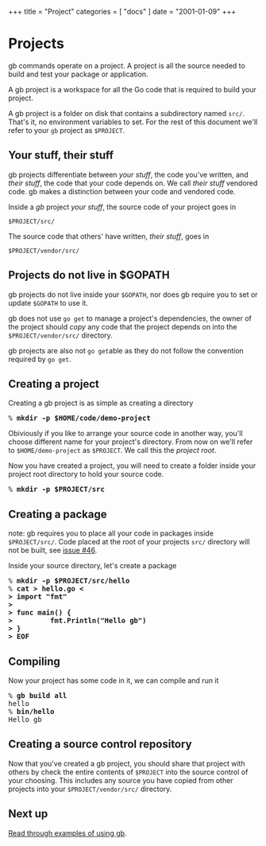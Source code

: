 +++
title = "Project"
categories = [ "docs" ]
date = "2001-01-09"
+++
# Projects

gb commands operate on a project. A project is all the source needed to build and test your package or application. 

A gb project is a workspace for all the Go code that is required to build your project. 

A gb project is a folder on disk that contains a subdirectory named <code>src/</code>. That's it, no environment variables to set. For the rest of this document we'll refer to your <code>gb</code> project as <code>$PROJECT</code>.

## Your stuff, their stuff

gb projects differentiate between _your stuff_, the code you've written, and _their stuff_, the code that your code depends on. We call _their stuff_ vendored code. gb makes a distinction between your code and vendored code. 

Inside a *gb* project _your stuff_, the source code of your project goes in 

    $PROJECT/src/

The source code that others' have written, _their stuff_, goes in

    $PROJECT/vendor/src/

## Projects do not live in $GOPATH

gb projects do not live inside your `$GOPATH`, nor does gb require you to set or update `$GOPATH` to use it. 

gb does not use `go get` to manage a project's dependencies, the owner of the project should _copy_ any code that the project depends on into the `$PROJECT/vendor/src/` directory.

gb projects are also not `go get`able as they do not follow the convention required by `go get`.

## Creating a project

Creating a gb project is as simple as creating a directory

<pre>% <b>mkdir -p $HOME/code/demo-project</b></pre>

Obiviously if you like to arrange your source code in another way, you'll choose different name for your project's directory. From now on we'll refer to `$HOME/demo-project` as `$PROJECT`. We call this the _project root_.

Now you have created a project, you will need to create a folder inside your project root directory to hold your source code.

<pre>% <b>mkdir -p $PROJECT/src</b></pre>

## Creating a package

note: gb requires you to place all your code in packages inside `$PROJECT/src/`. Code placed at the root of your projects `src/` directory will not be built, see [issue #46](https://github.com/constabulary/gb/issues/46).

Inside your source directory, let's create a package

<pre>% <b>mkdir -p $PROJECT/src/hello</b>
% <b>cat > hello.go <<EOF
package main
> 
> import "fmt"
> 
> func main() {
>         fmt.Println("Hello gb")
> }
> EOF</b></pre>

## Compiling

Now your project has some code in it, we can compile and run it

<pre>% <b>gb build all</b>
hello
% <b>bin/hello</b>
Hello gb</pre>

## Creating a source control repository

Now that you've created a gb project, you should share that project with others by check the entire contents of `$PROJECT` into the source control of your choosing. This includes any source you have copied from other projects into your `$PROJECT/vendor/src/` directory.

## Next up

[Read through examples of using gb](/examples).
